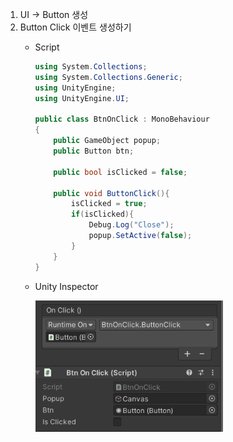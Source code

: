 1. UI → Button 생성
2. Button Click 이벤트 생성하기
    - Script
        
        ```csharp
        using System.Collections;
        using System.Collections.Generic;
        using UnityEngine;
        using UnityEngine.UI;
        
        public class BtnOnClick : MonoBehaviour
        {
            public GameObject popup;
            public Button btn;
        
            public bool isClicked = false;
            
            public void ButtonClick(){
                isClicked = true;
                if(isClicked){
                    Debug.Log("Close");
                    popup.SetActive(false);
                }
            }
        }
        ```
        
    - Unity Inspector
        
        <img src='resources/close.png' width='300px' align='center'>
